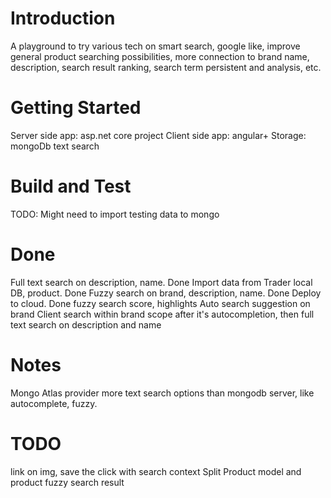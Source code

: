 # Introduction

A playground to try various tech on smart search, google like, improve general product searching possibilities, more connection to brand name, description, search result ranking, search term persistent and analysis, etc.

# Getting Started

Server side app: asp.net core project
Client side app: angular+
Storage: mongoDb text search

# Build and Test

TODO: Might need to import testing data to mongo

# Done

Full text search on description, name. Done
Import data from Trader local DB, product. Done
Fuzzy search on brand, description, name. Done
Deploy to cloud. Done
fuzzy search score, highlights
Auto search suggestion on brand
Client search within brand scope after it's autocompletion, then full text search on description and name

# Notes

Mongo Atlas provider more text search options than mongodb server, like autocomplete, fuzzy.

# TODO

link on img, save the click with search context
Split Product model and product fuzzy search result
